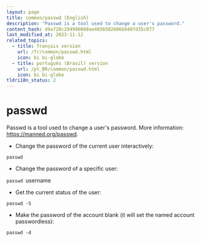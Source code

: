 ```yaml
---
layout: page
title: common/passwd (English)
description: "Passwd is a tool used to change a user's password."
content_hash: d9a720c294990860ae4656582606b9407d35c877
last_modified_at: 2023-11-12
related_topics:
  - title: français version
    url: /fr/common/passwd.html
    icon: bi bi-globe
  - title: português (Brasil) version
    url: /pt_BR/common/passwd.html
    icon: bi bi-globe
tldri18n_status: 2
---
```

# passwd

Passwd is a tool used to change a user's password.
More information: <https://manned.org/passwd>.

- Change the password of the current user interactively:

`passwd`

- Change the password of a specific user:

`passwd `<span class="tldr-var badge badge-pill bg-dark-lm bg-white-dm text-white-lm text-dark-dm font-weight-bold">username</span>

- Get the current status of the user:

`passwd -S`

- Make the password of the account blank (it will set the named account passwordless):

`passwd -d`

